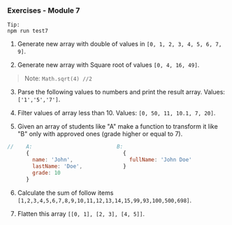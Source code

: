 ### Exercises - Module 7 ###

    Tip:  
    npm run test7

1. Generate new array with double of values in `[0, 1, 2, 3, 4, 5, 6, 7, 9]`.
  
2. Generate new array with Square root of values `[0, 4, 16, 49]`.
 > Note: `Math.sqrt(4) //2`

3. Parse the following values to numbers and print the result array. Values: `['1','5','7']`.

4. Filter values of array less than 10. Values: `[0, 50, 11, 10.1, 7, 20]`.
      
5. Given an array of students like "A" make a function to transform it like "B" only with approved ones (grade higher or equal to 7).
```javascript
//    A:                           B:
      {                              {                
        name: 'John',                  fullName: 'John Doe'  
        lastName: 'Doe',             }  
        grade: 10
      }                                            
```

6. Calculate the sum of follow items `[1,2,3,4,5,6,7,8,9,10,11,12,13,14,15,99,93,100,500,698]`. 

7. Flatten this array `[[0, 1], [2, 3], [4, 5]]`.

